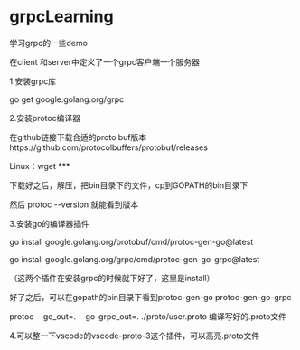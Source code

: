 # grpcLearning
学习grpc的一些demo

在client 和server中定义了一个grpc客户端一个服务器

1.安装grpc库

go get google.golang.org/grpc



2.安装protoc编译器

在github链接下载合适的proto buf版本https://github.com/protocolbuffers/protobuf/releases

Linux：wget ***

下载好之后，解压，把bin目录下的文件，cp到GOPATH的bin目录下

然后 protoc --version 就能看到版本


3.安装go的编译器插件

go install google.golang.org/protobuf/cmd/protoc-gen-go@latest 

go install google.golang.org/grpc/cmd/protoc-gen-go-grpc@latest

（这两个插件在安装grpc的时候就下好了，这里是install）


好了之后，可以在gopath的bin目录下看到protoc-gen-go  protoc-gen-go-grpc


protoc --go_out=. --go-grpc_out=. ./proto/user.proto   编译写好的.proto文件


4.可以整一下vscode的vscode-proto-3这个插件，可以高亮.proto文件